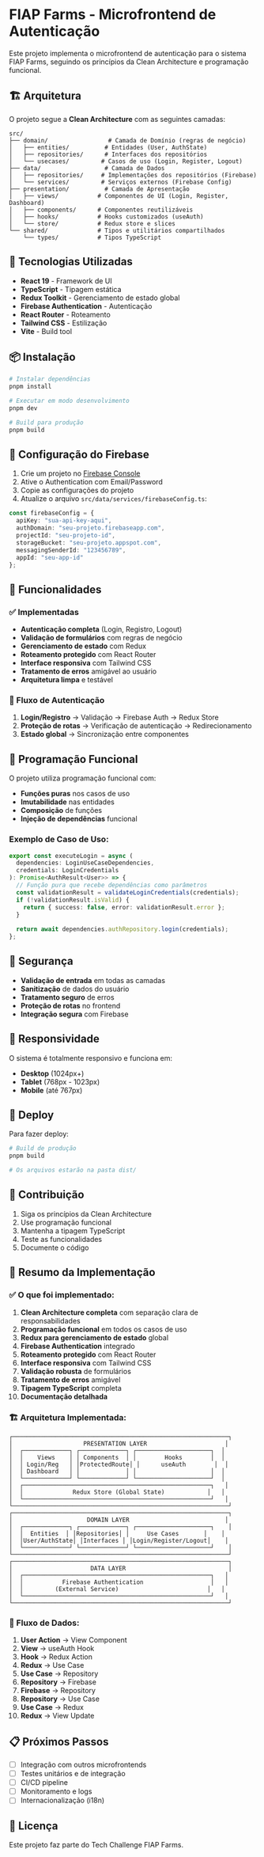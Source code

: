 # FIAP Farms - Microfrontend de Autenticação

Este projeto implementa o microfrontend de autenticação para o sistema FIAP Farms, seguindo os princípios da Clean Architecture e programação funcional.

## 🏗️ Arquitetura

O projeto segue a **Clean Architecture** com as seguintes camadas:

```
src/
├── domain/                 # Camada de Domínio (regras de negócio)
│   ├── entities/          # Entidades (User, AuthState)
│   ├── repositories/      # Interfaces dos repositórios
│   └── usecases/         # Casos de uso (Login, Register, Logout)
├── data/                  # Camada de Dados
│   ├── repositories/     # Implementações dos repositórios (Firebase)
│   └── services/         # Serviços externos (Firebase Config)
├── presentation/          # Camada de Apresentação
│   ├── views/           # Componentes de UI (Login, Register, Dashboard)
│   ├── components/      # Componentes reutilizáveis
│   ├── hooks/           # Hooks customizados (useAuth)
│   └── store/           # Redux store e slices
└── shared/              # Tipos e utilitários compartilhados
    └── types/           # Tipos TypeScript
```

## 🚀 Tecnologias Utilizadas

- **React 19** - Framework de UI
- **TypeScript** - Tipagem estática
- **Redux Toolkit** - Gerenciamento de estado global
- **Firebase Authentication** - Autenticação
- **React Router** - Roteamento
- **Tailwind CSS** - Estilização
- **Vite** - Build tool

## 📦 Instalação

```bash
# Instalar dependências
pnpm install

# Executar em modo desenvolvimento
pnpm dev

# Build para produção
pnpm build
```

## 🔧 Configuração do Firebase

1. Crie um projeto no [Firebase Console](https://console.firebase.google.com/)
2. Ative o Authentication com Email/Password
3. Copie as configurações do projeto
4. Atualize o arquivo `src/data/services/firebaseConfig.ts`:

```typescript
const firebaseConfig = {
  apiKey: "sua-api-key-aqui",
  authDomain: "seu-projeto.firebaseapp.com",
  projectId: "seu-projeto-id",
  storageBucket: "seu-projeto.appspot.com",
  messagingSenderId: "123456789",
  appId: "seu-app-id"
};
```

## 🎯 Funcionalidades

### ✅ Implementadas

- **Autenticação completa** (Login, Registro, Logout)
- **Validação de formulários** com regras de negócio
- **Gerenciamento de estado** com Redux
- **Roteamento protegido** com React Router
- **Interface responsiva** com Tailwind CSS
- **Tratamento de erros** amigável ao usuário
- **Arquitetura limpa** e testável

### 🔄 Fluxo de Autenticação

1. **Login/Registro** → Validação → Firebase Auth → Redux Store
2. **Proteção de rotas** → Verificação de autenticação → Redirecionamento
3. **Estado global** → Sincronização entre componentes

## 🧪 Programação Funcional

O projeto utiliza programação funcional com:

- **Funções puras** nos casos de uso
- **Imutabilidade** nas entidades
- **Composição** de funções
- **Injeção de dependências** funcional

### Exemplo de Caso de Uso:

```typescript
export const executeLogin = async (
  dependencies: LoginUseCaseDependencies,
  credentials: LoginCredentials
): Promise<AuthResult<User>> => {
  // Função pura que recebe dependências como parâmetros
  const validationResult = validateLoginCredentials(credentials);
  if (!validationResult.isValid) {
    return { success: false, error: validationResult.error };
  }
  
  return await dependencies.authRepository.login(credentials);
};
```

## 🔐 Segurança

- **Validação de entrada** em todas as camadas
- **Sanitização** de dados do usuário
- **Tratamento seguro** de erros
- **Proteção de rotas** no frontend
- **Integração segura** com Firebase

## 📱 Responsividade

O sistema é totalmente responsivo e funciona em:
- **Desktop** (1024px+)
- **Tablet** (768px - 1023px)
- **Mobile** (até 767px)

## 🚀 Deploy

Para fazer deploy:

```bash
# Build de produção
pnpm build

# Os arquivos estarão na pasta dist/
```

## 🤝 Contribuição

1. Siga os princípios da Clean Architecture
2. Use programação funcional
3. Mantenha a tipagem TypeScript
4. Teste as funcionalidades
5. Documente o código

## 🎯 Resumo da Implementação

### ✅ O que foi implementado:

1. **Clean Architecture completa** com separação clara de responsabilidades
2. **Programação funcional** em todos os casos de uso
3. **Redux para gerenciamento de estado** global
4. **Firebase Authentication** integrado
5. **Roteamento protegido** com React Router
6. **Interface responsiva** com Tailwind CSS
7. **Validação robusta** de formulários
8. **Tratamento de erros** amigável
9. **Tipagem TypeScript** completa
10. **Documentação detalhada**

### 🏗️ Arquitetura Implementada:

```
┌─────────────────────────────────────────────────────────────┐
│                    PRESENTATION LAYER                      │
│  ┌─────────────┐ ┌─────────────┐ ┌─────────────────────┐  │
│  │    Views    │ │ Components  │ │        Hooks        │  │
│  │ Login/Reg   │ │ProtectedRoute│ │      useAuth        │  │
│  │ Dashboard   │ │             │ │                     │  │
│  └─────────────┘ └─────────────┘ └─────────────────────┘  │
│  ┌─────────────────────────────────────────────────────┐   │
│  │              Redux Store (Global State)            │   │
│  └─────────────────────────────────────────────────────┘   │
└─────────────────────────────────────────────────────────────┘
┌─────────────────────────────────────────────────────────────┐
│                     DOMAIN LAYER                           │
│  ┌─────────────┐ ┌─────────────┐ ┌─────────────────────┐    │
│  │  Entities  │ │Repositories│ │     Use Cases       │    │
│  │User/AuthState│ │Interfaces │ │Login/Register/Logout│    │
│  └─────────────┘ └─────────────┘ └─────────────────────┘    │
└─────────────────────────────────────────────────────────────┘
┌─────────────────────────────────────────────────────────────┐
│                      DATA LAYER                             │
│  ┌─────────────────────────────────────────────────────┐   │
│  │           Firebase Authentication                   │   │
│  │         (External Service)                         │   │
│  └─────────────────────────────────────────────────────┘   │
└─────────────────────────────────────────────────────────────┘
```

### 🔄 Fluxo de Dados:

1. **User Action** → View Component
2. **View** → useAuth Hook
3. **Hook** → Redux Action
4. **Redux** → Use Case
5. **Use Case** → Repository
6. **Repository** → Firebase
7. **Firebase** → Repository
8. **Repository** → Use Case
9. **Use Case** → Redux
10. **Redux** → View Update

## 📋 Próximos Passos

- [ ] Integração com outros microfrontends
- [ ] Testes unitários e de integração
- [ ] CI/CD pipeline
- [ ] Monitoramento e logs
- [ ] Internacionalização (i18n)

## 📄 Licença

Este projeto faz parte do Tech Challenge FIAP Farms.